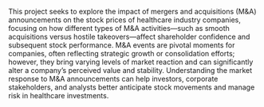 This project seeks to explore the impact of mergers and acquisitions (M&A) announcements on the stock prices of healthcare industry companies, focusing on how different types of M&A activities—such as smooth acquisitions versus hostile takeovers—affect shareholder confidence and subsequent stock performance. M&A events are pivotal moments for companies, often reflecting strategic growth or consolidation efforts; however, they bring varying levels of market reaction and can significantly alter a company’s perceived value and stability. Understanding the market response to M&A announcements can help investors, corporate stakeholders, and analysts better anticipate stock movements and manage risk in healthcare investments.
